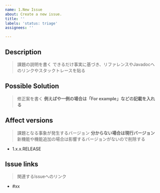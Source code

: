 ```yaml
---
name: 1.New Issue
about: Create a new issue.
title: ''
labels: 'status: triage'
assignees: ''

---
```


## Description
> 課題の説明を書く
> できるだけ事実に基づき、リファレンスやJavadocへのリンクやスタックトレースを貼る

## Possible Solution
> 修正案を書く
> **例えばや一例の場合は「For example」などの記載を入れる**

## Affect versions
> 課題となる事象が発生するバージョン **分からない場合は現行バージョン**
> 新機能や機能追加の場合は影響するバージョンがないので削除する

- 1.x.x.RELEASE

## Issue links
> 関連するIssueへのリンク

- #xx
